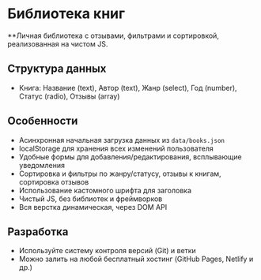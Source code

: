 # Библиотека книг
**Личная библиотека с отзывами, фильтрами и сортировкой, реализованная на чистом JS.

## Структура данных
- Книга: Название (text), Автор (text), Жанр (select), Год (number), Статус (radio), Отзывы (array)

## Особенности
- Асинхронная начальная загрузка данных из `data/books.json`
- localStorage для хранения всех изменений пользователя
- Удобные формы для добавления/редактирования, всплывающие уведомления
- Сортировка и фильтры по жанру/статусу, отзывы к книгам, сортировка отзывов
- Использование кастомного шрифта для заголовка
- Чистый JS, без библиотек и фреймворков
- Вся верстка динамическая, через DOM API

## Разработка
- Используйте систему контроля версий (Git) и ветки
- Можно залить на любой бесплатный хостинг (GitHub Pages, Netlify и др.)
